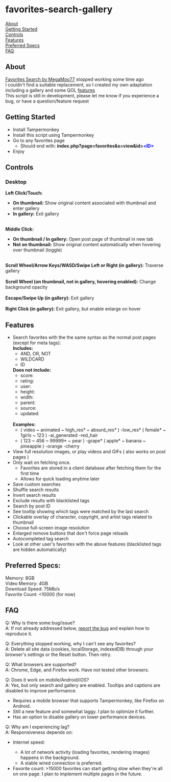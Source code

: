 # favorites-search-gallery

[About](#about)<br>
[Getting Started](#getting-started)<br>
[Controls](#controls)<br>
[Features](#features)<br>
[Preferred Specs](#preferred-specs)<br>
[FAQ](#faq)

## About

[Favorites Search by MegaMoo77](https://github.com/MegaMoo77/favorites-search) stopped working some time ago<br>
I couldn't find a suitable replacement, so I created my own adaptation including a gallery and some QOL [features](#features)<br>
This script is still in development, please let me know if you experience a bug, or have a question/feature request

## Getting Started

<ul>
    <li>Install Tampermonkey</li>
    <li>Install this script using Tampermonkey</li>
    <li>Go to any favorites page
        <ul>
        <li>Should end with: <strong>index.php?page=favorites&s=view&id=<font color ="blue">&ltID&gt</font></strong></li>
        </ul>
    </li>
<li>Enjoy</li>
</ul>

## Controls

### Desktop

<strong>Left Click/Touch:</strong>
<ul>
<li><strong>On thumbnail:</strong> Show original content associated with thumbnail and enter gallery</li>
<li><strong>In gallery:</strong> Exit gallery</li>
</ul><br>
<strong>Middle Click:</strong>
<ul>
<li><strong>On thumbnail / In gallery:</strong> Open post page of thumbnail in new tab</li>
<li><strong>Not on thumbnail:</strong> Show original content automatically when hovering over thumbnail (toggle)</li>
</ul><br>
<strong>Scroll Wheel/Arrow Keys/WASD/Swipe Left or Right (in gallery):</strong> Traverse gallery<br><br>
<strong>Scroll Wheel (on thumbnail, not in gallery, hovering enabled):</strong> Change background opacity<br><br>
<strong>Escape/Swipe Up (in gallery):</strong> Exit gallery<br><br>
<strong>Right Click (in gallery):</strong> Exit gallery, but enable enlarge on hover

## Features

<ul>
    <li>Search favorites with the the same syntax as the normal post pages (except for meta tags):<br>
        <strong>Includes:</strong>
            <ul>
            <li>AND, OR, NOT</li>
            <li>WILDCARD</li>
            <li>ID</li>
            </ul>
        <strong>Does not include:</strong>
        <ul>
            <li>score:</li>
            <li>rating:</li>
            <li>user:</li>
            <li>height:</li>
            <li>width:</li>
            <li>parent:</li>
            <li>source:</li>
            <li>updated:</li>
        </ul>
        <br>
        <strong>Examples:</strong><br>
        <ul>
        <li>( video ~ animated ~ high_res* ~ absurd_res* ) -low_res* ( female* ~ 1girls ~ 123 ) -ai_generated -red_hair</li>
        <li>( 123 ~ 456 ~ 99999* ~ pear ) -grape* ( apple* ~ banana ~ pineapple ) -orange -cherry</li>
        </ul>
    </li>
    <li>View full resolution images, or play videos and GIFs ( also works on post pages )
    </li>
    <li>Only wait on fetching once.<br>
    <ul>
        <li>Favorites are stored in a client database after fetching them for the first time</li>
        <li>Allows for quick loading anytime later</li>
    </ul>
    </li>
    <li>Save custom searches</li>
    <li>Shuffle search results</li>
    <li>Invert search results</li>
    <li>Exclude results with blacklisted tags</li>
    <li>Search by post ID</li>
    <li>See tooltip showing which tags were matched by the last search</li>
    <li>Clickable overlay of character, copyright, and artist tags related to thumbnail</li>
    <li>Choose full-screen image resolution</li>
    <li>Enlarged remove buttons that don't force page reloads</li>
    <li>Autocompleted tag search</li>
    <li>Look at other user's favorites with the above features (blacklisted tags are hidden automatically)</li>
</ul>

## Preferred Specs:

Memory: 8GB<br>
Video Memory: 4GB<br>
Download Speed: 75Mb/s<br>
Favorite Count: <10000 (for now)

## FAQ

Q: Why is there some bug/issue?<br>
A: If not already addressed below, [report the bug](https://github.com/bruh3396/favorites-search-gallery/issues) and explain how to reproduce it.

Q: Everything stopped working, why I can't see any favorites?<br>
A: Delete all site data (cookies, localStorage, indexedDB) through your browser's settings or the Reset button. Then retry.

Q: What browsers are supported?<br>
A: Chrome, Edge, and Firefox work. Have not tested other browsers.

Q: Does it work on mobile/Android/iOS?<br>
A: Yes, but only search  and gallery are enabled. Tooltips and captions are disabled to improve performance.<br>
<ul>
    <li>Requires a mobile browser that supports Tampermonkey, like Firefox on Android.</li>
    <li>Still a new feature and somewhat laggy. I plan to optimize it further.</li>
    <li>Has an option to disable gallery on lower performance devices.</li>
</ul>

Q: Why am I experiencing lag?<br>
A: Responsiveness depends on:
<ul>
    <li>Internet speed: </li>
    <ul>
        <li>A lot of network activity (loading favorites, rendering images) happens in the background.</li>
        <li>A stable wired connection is preferred.</li>
    </ul>
    <li>Favorite count: >15000 favorites can start getting slow when they're all on one page. I plan to implement multiple pages in the future.</li>
</ul>
